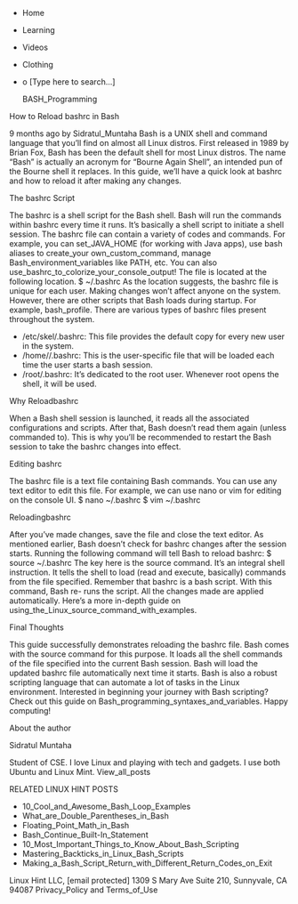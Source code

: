 





















































* Home
* Learning
* Videos
* Clothing
*
  o [Type here to search...]


   BASH_Programming


How to Reload bashrc in Bash

9 months ago
by Sidratul_Muntaha
Bash is a UNIX shell and command language that you’ll find on almost all Linux
distros. First released in 1989 by Brian Fox, Bash has been the default shell
for most Linux distros. The name “Bash” is actually an acronym for “Bourne
Again Shell”, an intended pun of the Bourne shell it replaces.
In this guide, we’ll have a quick look at bashrc and how to reload it after
making any changes.

The bashrc Script

The bashrc is a shell script for the Bash shell. Bash will run the commands
within bashrc every time it runs. It’s basically a shell script to initiate a
shell session.
The bashrc file can contain a variety of codes and commands. For example, you
can set_JAVA_HOME (for working with Java apps), use bash aliases to create_your
own_custom_command, manage Bash_environment_variables like PATH, etc. You can
also use_bashrc_to_colorize_your_console_output!
The file is located at the following location.
$ ~/.bashrc
As the location suggests, the bashrc file is unique for each user. Making
changes won’t affect anyone on the system. However, there are other scripts
that Bash loads during startup. For example, bash_profile.
There are various types of bashrc files present throughout the system.

* /etc/skel/.bashrc: This file provides the default copy for every new user in
  the system.
* /home/<username>/.bashrc: This is the user-specific file that will be loaded
  each time the user starts a bash session.
* /root/.bashrc: It’s dedicated to the root user. Whenever root opens the
  shell, it will be used.


Why Reloadbashrc

When a Bash shell session is launched, it reads all the associated
configurations and scripts. After that, Bash doesn’t read them again (unless
commanded to). This is why you’ll be recommended to restart the Bash session to
take the bashrc changes into effect.

Editing bashrc

The bashrc file is a text file containing Bash commands. You can use any text
editor to edit this file. For example, we can use nano or vim for editing on
the console UI.
$ nano ~/.bashrc
$ vim ~/.bashrc

Reloadingbashrc

After you’ve made changes, save the file and close the text editor. As
mentioned earlier, Bash doesn’t check for bashrc changes after the session
starts. Running the following command will tell Bash to reload bashrc:
$ source ~/.bashrc
The key here is the source command. It’s an integral shell instruction. It
tells the shell to load (read and execute, basically) commands from the file
specified. Remember that bashrc is a bash script. With this command, Bash re-
runs the script. All the changes made are applied automatically.
Here’s a more in-depth guide on using_the_Linux_source_command_with_examples.

Final Thoughts

This guide successfully demonstrates reloading the bashrc file. Bash comes with
the source command for this purpose. It loads all the shell commands of the
file specified into the current Bash session. Bash will load the updated bashrc
file automatically next time it starts.
Bash is also a robust scripting language that can automate a lot of tasks in
the Linux environment. Interested in beginning your journey with Bash
scripting? Check out this guide on Bash_programming_syntaxes_and_variables.
Happy computing!


About the author


Sidratul Muntaha

Student of CSE. I love Linux and playing with tech and gadgets. I use both
Ubuntu and Linux Mint.
View_all_posts

RELATED LINUX HINT POSTS


* 10_Cool_and_Awesome_Bash_Loop_Examples
* What_are_Double_Parentheses_in_Bash
* Floating_Point_Math_in_Bash
* Bash_Continue_Built-In_Statement
* 10_Most_Important_Things_to_Know_About_Bash_Scripting
* Mastering_Backticks_in_Linux_Bash_Scripts
* Making_a_Bash_Script_Return_with_Different_Return_Codes_on_Exit

Linux Hint LLC, [email protected]
1309 S Mary Ave Suite 210, Sunnyvale, CA 94087
 Privacy_Policy and Terms_of_Use
